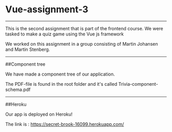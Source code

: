 # Vue-assignment-3
---

This is the second assignment that is part of the frontend course. We were tasked to make a quiz game using the Vue js framework

We worked on this assignment in a group consisting of Martin Johansen and Martin Stenberg.

---
##Component tree

We have made a component tree of our application. 

The PDF-file is found in the root folder and it's called Trivia-component-schema.pdf

---

##Heroku

Our app is deployed on Heroku! 

The link is : https://secret-brook-16099.herokuapp.com/
